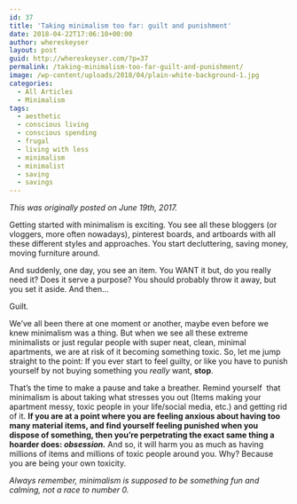 ```yaml
---
id: 37
title: 'Taking minimalism too far: guilt and punishment'
date: 2018-04-22T17:06:10+00:00
author: whereskeyser
layout: post
guid: http://whereskeyser.com/?p=37
permalink: /taking-minimalism-too-far-guilt-and-punishment/
image: /wp-content/uploads/2018/04/plain-white-background-1.jpg
categories:
  - All Articles
  - Minimalism
tags:
  - aesthetic
  - conscious living
  - conscious spending
  - frugal
  - living with less
  - minimalism
  - minimalist
  - saving
  - savings
---
```

_This was originally posted on June 19th, 2017._

Getting started with minimalism is exciting. You see all these bloggers (or vloggers, more often nowadays), pinterest boards, and artboards with all these different styles and approaches. You start decluttering, saving money, moving furniture around.

And suddenly, one day, you see an item. You WANT it but, do you really need it? Does it serve a purpose? You should probably throw it away, but you set it aside. And then…

Guilt.

We’ve all been there at one moment or another, maybe even before we knew minimalism was a thing. But when we see all these extreme minimalists or just regular people with super neat, clean, minimal apartments, we are at risk of it becoming something toxic. So, let me jump straight to the point: If you ever start to feel guilty, or like you have to punish yourself by not buying something you _really_ want, **stop**.

That’s the time to make a pause and take a breather. Remind yourself  that minimalism is about taking what stresses you out (Items making your apartment messy, toxic people in your life/social media, etc.) and getting rid of it. **If you are at a point where you are feeling anxious about having too many material items, and find yourself feeling punished when you dispose of something, then you’re perpetrating the exact same thing a hoarder does: _obsession._** And so, it will harm you as much as having millions of items and millions of toxic people around you. Why? Because you are being your own toxicity.

_Always remember, minimalism is supposed to be something fun and calming, not a race to number 0._